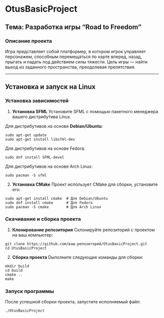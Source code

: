 # OtusBasicProject
## Тема: Разработка игры “Road to Freedom”

### Описание проекта
Игра представляет собой платформер, в котором игрок управляет персонажем, способным перемещаться по карте вперед, назад, прыгать и падать под действием силы тяжести. Цель игры — найти выход из заданного пространства, преодолевая препятствия.

---

## Установка и запуск на Linux

### Установка зависимостей

1. **Установка SFML**
Установите SFML с помощью пакетного менеджера вашего дистрибутива Linux.

Для дистрибутивов на основе **Debian/Ubuntu**:

```
sudo apt-get update
sudo apt-get install libsfml-dev
```
Для дистрибутивов на основе Fedora:

```
sudo dnf install SFML-devel
```
Для дистрибутивов на основе Arch Linux:
```
sudo pacman -S sfml
```

2. **Установка CMake**
Проект использует CMake для сборки, установите его:

```
sudo apt-get install cmake  # Для Debian/Ubuntu
sudo dnf install cmake      # Для Fedora
sudo pacman -S cmake        # Для Arch Linux
```

### Скачивание и сборка проекта
1. **Клонирование репозитория**
Склонируйте репозиторий с проектом на ваш компьютер:

```
git clone https://github.com/ваш-репозиторий/OtusBasicProject.git
cd OtusBasicProject
```
2. **Сборка проекта**
Dыполните следующие команды для сборки:
```
mkdir build
cd build
cmake ..
make
```
### Запуск программы

После успешной сборки проекта, запустите исполняемый файл:

```
./OtusBasicProject
```